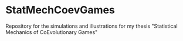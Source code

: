 # StatMechCoevGames
Repository for the simulations and illustrations for my thesis "Statistical Mechanics of CoEvolutionary Games"
